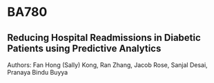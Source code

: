 # BA780
## Reducing Hospital Readmissions in Diabetic Patients using Predictive Analytics

Authors: Fan Hong (Sally) Kong, Ran Zhang, Jacob Rose, Sanjal Desai, Pranaya Bindu Buyya
